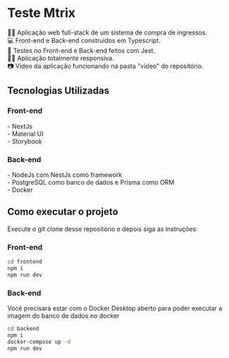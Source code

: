 <h1>Teste Mtrix</h1>
👨‍💻 Aplicação web full-stack de um sistema de compra de ingressos.<br>
💻 Front-end e Back-end construidos em Typescript.<br>
🧪 Testes no Front-end e Back-end feitos com Jest.<br>
🤏🏽 Aplicação totalmente responsiva.<br>
📷 Vídeo da aplicação funcionando na pasta "video" do repositório.<br>

<h2>Tecnologias Utilizadas</h2>
    <h3>Front-end</h3>
    - NextJs <br>
    - Material UI <br>
    - Storybook <br>
    <h3>Back-end</h3>
    - NodeJs com NestJs como framework<br>
    - PostgreSQL como banco de dados e Prisma como ORM<br>
    - Docker<p></p>

<h2>Como executar o projeto</h2>
    Execute o git clone desse repositório e depois siga as instruções:
    <h3>Front-end</h3>
    
```bash
cd frontend
npm i
npm run dev
```
  <h3>Back-end</h3>
  Você precisará estar com o Docker Desktop aberto para poder executar a imagem do banco de dados no docker
  
```bash
cd backend
npm i
docker-compose up -d
npm run dev
```
